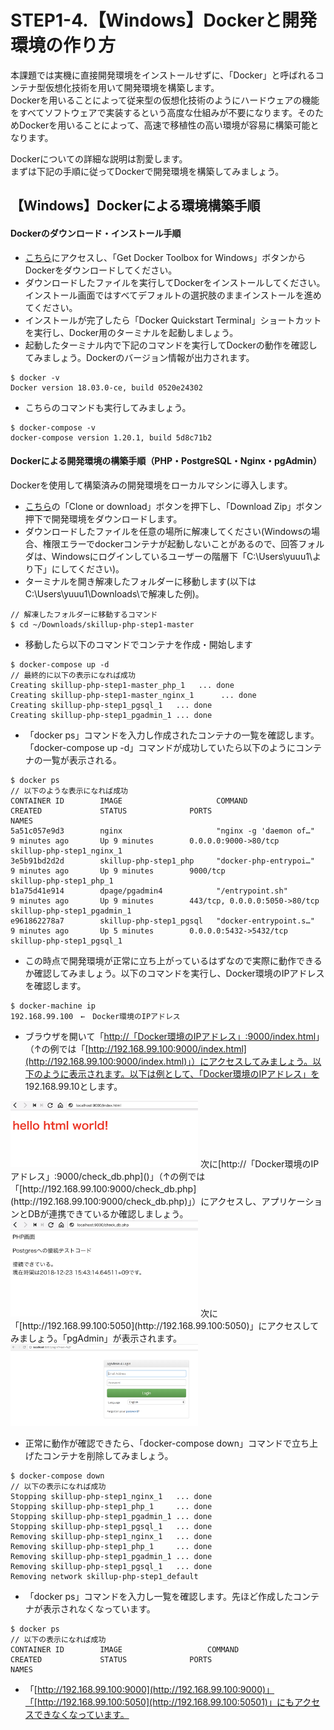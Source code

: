 # STEP1-4.【Windows】Dockerと開発環境の作り方

本課題では実機に直接開発環境をインストールせずに、「Docker」と呼ばれるコンテナ型仮想化技術を用いて開発環境を構築します。  
Dockerを用いることによって従来型の仮想化技術のようにハードウェアの機能をすべてソフトウェアで実装するという高度な仕組みが不要になります。そのためDockerを用いることによって、高速で移植性の高い環境が容易に構築可能となります。

Dockerについての詳細な説明は割愛します。  
まずは下記の手順に従ってDockerで開発環境を構築してみましょう。

## 【Windows】Dockerによる環境構築手順

#### Dockerのダウンロード・インストール手順
* [こちら](https://docs.docker.com/toolbox/overview/#ready-to-get-started)にアクセスし、「Get Docker Toolbox for Windows」ボタンからDockerをダウンロードしてください。
* ダウンロードしたファイルを実行してDockerをインストールしてください。インストール画面ではすべてデフォルトの選択肢のままインストールを進めてください。
* インストールが完了したら「Docker Quickstart Terminal」ショートカットを実行し、Docker用のターミナルを起動しましょう。
* 起動したターミナル内で下記のコマンドを実行してDockerの動作を確認してみましょう。Dockerのバージョン情報が出力されます。  
```
$ docker -v
Docker version 18.03.0-ce, build 0520e24302
```
* こちらのコマンドも実行してみましょう。
```
$ docker-compose -v
docker-compose version 1.20.1, build 5d8c71b2
```

#### Dockerによる開発環境の構築手順（PHP・PostgreSQL・Nginx・pgAdmin）
Dockerを使用して構築済みの開発環境をローカルマシンに導入します。

*  [こちら](https://github.com/team-lab/skillup-php-step1)の「Clone or download」ボタンを押下し、「Download Zip」ボタン押下で開発環境をダウンロードします。
* ダウンロードしたファイルを任意の場所に解凍してください(Windowsの場合、権限エラーでdockerコンテナが起動しないことがあるので、回答フォルダは、Windowsにログインしているユーザーの階層下「C:\Users\yuuu1\より下」にしてください)。
* ターミナルを開き解凍したフォルダーに移動します(以下はC:\Users\yuuu1\Downloads\で解凍した例)。
```
// 解凍したフォルダーに移動するコマンド
$ cd ~/Downloads/skillup-php-step1-master
```

* 移動したら以下のコマンドでコンテナを作成・開始します

```html:yuuu1\Downloads\skillup-php-step1-master
$ docker-compose up -d
// 最終的に以下の表示になれば成功
Creating skillup-php-step1-master_php_1   ... done
Creating skillup-php-step1-master_nginx_1      ... done
Creating skillup-php-step1_pgsql_1   ... done
Creating skillup-php-step1_pgadmin_1 ... done
```
* 「docker ps」コマンドを入力し作成されたコンテナの一覧を確認します。「docker-compose up -d」コマンドが成功していたら以下のようにコンテナの一覧が表示される。

```html:yuuu1\Downloads\skillup-php-step1-master
$ docker ps
// 以下のような表示になれば成功
CONTAINER ID        IMAGE                     COMMAND                  CREATED             STATUS              PORTS                           NAMES
5a51c057e9d3        nginx                     "nginx -g 'daemon of…"   9 minutes ago       Up 9 minutes        0.0.0.0:9000->80/tcp            skillup-php-step1_nginx_1
3e5b91bd2d2d        skillup-php-step1_php     "docker-php-entrypoi…"   9 minutes ago       Up 9 minutes        9000/tcp                        skillup-php-step1_php_1
b1a75d41e914        dpage/pgadmin4            "/entrypoint.sh"         9 minutes ago       Up 9 minutes        443/tcp, 0.0.0.0:5050->80/tcp   skillup-php-step1_pgadmin_1
e961862278a7        skillup-php-step1_pgsql   "docker-entrypoint.s…"   9 minutes ago       Up 5 minutes        0.0.0.0:5432->5432/tcp          skillup-php-step1_pgsql_1
```
* この時点で開発環境が正常に立ち上がっているはずなので実際に動作できるか確認してみましょう。以下のコマンドを実行し、Docker環境のIPアドレスを確認します。

```html:yuuu1\Downloads\skillup-php-step1-master
$ docker-machine ip
192.168.99.100　←　Docker環境のIPアドレス
```
* ブラウザを開いて「[http://「Docker環境のIPアドレス」:9000/index.html]()」（↑の例では「[http://192.168.99.100:9000/index.html](http://192.168.99.100:9000/index.html)」）にアクセスしてみましょう。以下のように表示されます。以下は例として、「Docker環境のIPアドレス」を 192.168.99.10とします。  
<img src="../images/1_4_2.png" width="300">  
次に[http://「Docker環境のIPアドレス」:9000/check_db.php]()」（↑の例では「[http://192.168.99.100:9000/check_db.php](http://192.168.99.100:9000/check_db.php)」）にアクセスし、アプリケーションとDBが連携できているか確認しましょう。  
<img src="../images/1_4_3.png" width="300">  
次に「[http://192.168.99.100:5050](http://192.168.99.100:5050)」にアクセスしてみましょう。「pgAdmin」が表示されます。  
<img src="../images/1_4_4.png" width="300">  

* 正常に動作が確認できたら、「docker-compose down」コマンドで立ち上げたコンテナを削除してみましょう。

```html:yuuu1\Downloads\skillup-php-step1-master
$ docker-compose down
// 以下の表示になれば成功
Stopping skillup-php-step1_nginx_1   ... done
Stopping skillup-php-step1_php_1     ... done
Stopping skillup-php-step1_pgadmin_1 ... done
Stopping skillup-php-step1_pgsql_1   ... done
Removing skillup-php-step1_nginx_1   ... done
Removing skillup-php-step1_php_1     ... done
Removing skillup-php-step1_pgadmin_1 ... done
Removing skillup-php-step1_pgsql_1   ... done
Removing network skillup-php-step1_default
```

* 「docker ps」コマンドを入力し一覧を確認します。先ほど作成したコンテナが表示されなくなっています。

```html:yuuu1\Downloads\skillup-php-step1-master
$ docker ps
// 以下の表示になれば成功
CONTAINER ID        IMAGE                   COMMAND                  CREATED             STATUS              PORTS                            NAMES
```

* 「[http://192.168.99.100:9000](http://192.168.99.100:9000)」「[http://192.168.99.100:5050](http://192.168.99.100:50501)」にもアクセスできなくなっています。

